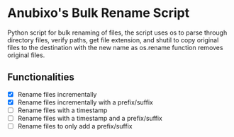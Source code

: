# Anubixo's Bulk Rename Script 
Python script for bulk renaming of files, the script uses os to parse through directory files, verify paths, get file extension, and shutil to copy original files to the destination with the new name as os.rename function removes original files.
  
## Functionalities  

 - [x] Rename files incrementally
 - [x] Rename files incrementally with a prefix/suffix
 - [ ] Rename files with a timestamp
 - [ ] Rename files with a timestamp and a prefix/suffix
 - [ ] Rename files to only add a prefix/suffix